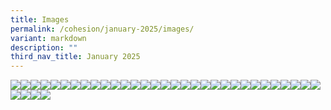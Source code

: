```yaml
---
title: Images
permalink: /cohesion/january-2025/images/
variant: markdown
description: ""
third_nav_title: January 2025
---
```

![](/images/Cohesion/January%202025/infographics_energy_01.jpg)![](/images/Cohesion/January%202025/infographics_energy.jpg)![](/images/Cohesion/January%202025/impact_swep_number.png)![](/images/Cohesion/January%202025/healthy_schedule_02.jpg)![](/images/Cohesion/January%202025/healthy_schedule_01.jpg)![](/images/Cohesion/January%202025/healthy_schedule.jpg)![](/images/Cohesion/January%202025/edm_new_ya.jpg)![](/images/Cohesion/January%202025/edm_mayor.png)![](/images/Cohesion/January%202025/edm_helping_shine.jpg)![](/images/Cohesion/January%202025/edm_healthy.jpg)![](/images/Cohesion/January%202025/edm_energy.png)![](/images/Cohesion/January%202025/wu_3.gif)![](/images/Cohesion/January%202025/wu_2.png)![](/images/Cohesion/January%202025/title_whats_up.jpg)![](/images/Cohesion/January%202025/title_take_pledge.png)![](/images/Cohesion/January%202025/title_start_your_fitness.png)![](/images/Cohesion/January%202025/title_say_hi.png)![](/images/Cohesion/January%202025/title_lets_build.png)![](/images/Cohesion/January%202025/title_helping_kids.png)![](/images/Cohesion/January%202025/swep.gif)![](/images/Cohesion/January%202025/spotlight_swep.png)![](/images/Cohesion/January%202025/quote_nur.png)![](/images/Cohesion/January%202025/quote_ilhan.png)![](/images/Cohesion/January%202025/mayor_message_03.jpg)![](/images/Cohesion/January%202025/mayor_message_02.gif)![](/images/Cohesion/January%202025/mayor_message_01.gif)![](/images/Cohesion/January%202025/mayor_message.png)![](/images/Cohesion/January%202025/linkedin_white.png)![](/images/Cohesion/January%202025/linkedin.png)![](/images/Cohesion/January%202025/kv_group_ya.gif)![](/images/Cohesion/January%202025/kv_cny.gif)![](/images/Cohesion/January%202025/infographics_healthy.jpg)![](/images/Cohesion/January%202025/infographics_energy_03.jpg)![](/images/Cohesion/January%202025/infographics_energy_02.jpg)![](/images/Cohesion/January%202025/ya_questions.png)